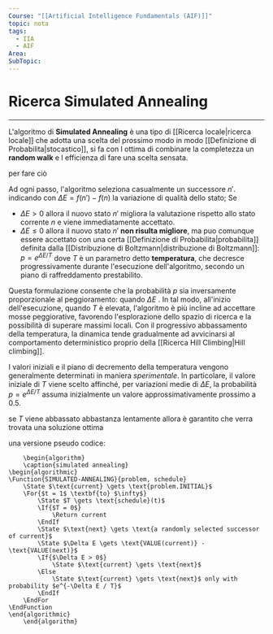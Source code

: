 ```yaml
---
Course: "[[Artificial Intelligence Fundamentals (AIF)]]"
topic: nota
tags:
  - IIA
  - AIF
Area: 
SubTopic:
---
```


# Ricerca Simulated Annealing
---
L'algoritmo di **Simulated Annealing** è una tipo di [[Ricerca locale|ricerca locale]] che adotta una scelta del prossimo modo in modo [[Definizione di Probabilita|stocastico]], si fa con l ottima di combinare la completezza un **random walk** e l efficienza di fare una scelta sensata.

per fare ciò 


Ad ogni passo, l'algoritmo seleziona casualmente un successore $n'$. indicando con  $\Delta E = f(n') - f(n)$ la variazione di qualità dello stato;  Se 
- $\Delta E>0$ allora il nuovo stato $n'$ migliora la valutazione rispetto allo stato corrente $n$ e viene immediatamente accettato. 
- $\Delta E\leq 0$ allora il nuovo stato $n'$ __non risulta migliore__, ma puo comunque essere accettato con una certa [[Definizione di Probabilita|probabilita]] definita dalla [[Distribuzione di Boltzmann|distribuzione di Boltzmann]]: $p = e^{\Delta E / T}$ dove $T$ è un parametro detto **temperatura**, che decresce progressivamente durante l'esecuzione dell'algoritmo, secondo un piano di raffreddamento prestabilito.

Questa formulazione consente che la probabilità $p$ sia inversamente proporzionale al peggioramento: quando $\Delta E$ . In tal modo, all'inizio dell'esecuzione, quando $T$ è elevata, l'algoritmo è più incline ad accettare mosse peggiorative, favorendo l'esplorazione dello spazio di ricerca e la possibilità di superare massimi locali. Con il progressivo abbassamento della temperatura, la dinamica tende gradualmente ad avvicinarsi al comportamento deterministico proprio della [[Ricerca Hill Climbing|Hill climbing]].

I valori iniziali e il piano di decremento della temperatura vengono generalmente determinati in maniera _sperimentale_. In particolare, il valore iniziale di $T$ viene scelto affinché, per variazioni medie di $\Delta E$, la probabilità $p = e^{\Delta E / T}$ assuma inizialmente un valore approssimativamente prossimo a $0.5$.

se $T$ viene abbassato abbastanza lentamente allora è garantito che verra trovata una soluzione ottima

una versione pseudo codice:
```pseudo
	\begin{algorithm}
	\caption{simulated annealing}
\begin{algorithmic}
\Function{SIMULATED-ANNEALING}{problem, schedule}
    \State $\text{current} \gets \text{problem.INITIAL}$
    \For{$t = 1$ \textbf{to} $\infty$}
        \State $T \gets \text{schedule}(t)$
        \If{$T = 0$}
            \Return current
        \EndIf
        \State $\text{next} \gets \text{a randomly selected successor of current}$
        \State $\Delta E \gets \text{VALUE(current)} - \text{VALUE(next)}$
        \If{$\Delta E > 0$}
            \State $\text{current} \gets \text{next}$
        \Else
            \State $\text{current} \gets \text{next}$ only with probability $e^{-\Delta E / T}$
        \EndIf
    \EndFor
\EndFunction
\end{algorithmic}
	\end{algorithm}
```



